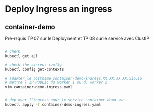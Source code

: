 # Deploy Ingress an ingress

## container-demo

Pré-requis TP 07 sur le Deployment et TP 08 sur le service avec ClustIP

```sh

# check
kubectl get all

# check the current config
kubectl config get-contexts

# adapter le hostname container-demo-ingress.XX.XX.XX.XX.xip.io
# mettre l'IP PUBLIC du worker 1 ou du worker 2
vim container-demo-ingress.yaml


# deployer l'ingress pour le service container-demo-svc
kubectl apply -f container-demo-ingress.yaml

 

```